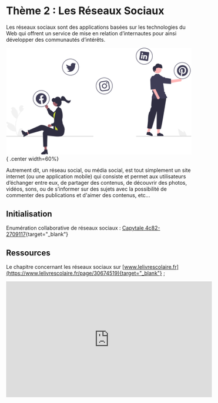 

<!--
- https://www.leptidigital.fr/reseaux-sociaux/liste-reseaux-sociaux-14846/ 
- https://dnunez-gua.github.io/SNT/RS/
- https://henri-matisse.mon-ent-occitanie.fr/espace-pedagogique/sciences-numeriques-technologie/4-1-la-diversite-des-reseaux-sociaux-16389.htm
- https://www.youtube.com/watch?v=UX7YQ6m2r_o
-->

# Thème 2 : Les Réseaux Sociaux 

Les réseaux sociaux sont des applications basées sur les technologies du Web qui offrent un service de mise en relation d’internautes pour ainsi développer des communautés d’intérêts.

![social_dashboard](../images/undraw_social_media_re_sulg.svg){ .center width=60%}

Autrement dit, un réseau social, ou média social, est tout simplement un site internet (ou une application mobile) qui consiste et permet aux utilisateurs d’échanger entre eux, de partager des contenus, de découvrir des photos, vidéos, sons, ou de s’informer sur des sujets avec la possibilité de commenter des publications et d'aimer des contenus, etc...

## Initialisation

Enumération collaborative de réseaux sociaux : [Capytale 4c82-2709117](https://capytale2.ac-paris.fr/web/c/4c82-2709117){target="_blank"}

<!-- 
[https://codimd.apps.education.fr/dgUvKX8xQJG0PYrV2CBp_Q](https://codimd.apps.education.fr/dgUvKX8xQJG0PYrV2CBp_Q){target="_blank"}

> Récupérer cette liste au format MarkDown dans votre coffre [Obsidian](https://ericecmorlaix.github.io/adn-Tutoriel_Obsidian/0-Prise_en_main/){target="_blank"}...

## Recherches

Pour un réseau social de la liste établie rechercher des données correspondantes aux items suivants :

![social_dashboard](../images/undraw_social_dashboard_re_ocbd.svg){ align=right width=53%}

- En quoi est-ce un réseau social ?
- Domaines d'application, fonctionnalités ;
- historique ;
- pays d'origine ;
- nom des fondateurs ;
- entreprise qu'il le possède ;
- catégorie et nombre d'utilisateurs actuels, popularité ;
- traitement de données privées ;
- principe de recommandation ;
- processus d'engagement ;
- principaux influenceurs ;
- modèle économique ;
- concurrents ;
- critiques, polémiques ; 

> Réaliser une note au format MarkDown pour recueillir les informations trouvées...
 -->


## Ressources

Le chapitre concernant les réseaux sociaux sur [www.lelivrescolaire.fr](https://www.lelivrescolaire.fr/page/30674519){target="_blank"} ;

<center><iframe width="560" height="315" src="https://www.youtube-nocookie.com/embed/iwDh9C4q4og" title="YouTube video player" frameborder="0" allow="accelerometer; autoplay; clipboard-write; encrypted-media; gyroscope; picture-in-picture; web-share" allowfullscreen></iframe></center>

<!-- 
## Présentation

![social_dashboard](../images/undraw_social_thinking_re_y8cc.svg){align=left width=18%}![social_dashboard](../images/undraw_social_growth_re_tjy9.svg){ align=right width=22%}Préparer une présentation orale de votre réseau.

> Réaliser un [diaporama support dans Obsidian](https://ericecmorlaix.github.io/adn-Tutoriel_Obsidian/6a-Exports/#diaporama){target="_blank"}, ajouter votre voix à cette présentation dans une capture vidéo de moins de 180 secondes puis partager la sur Stream dans Office365...
<br>
<br>
<br>
<br>
<hr>

## Mesure PIX

Mesurer vos compétences dans le domaine des réseaux sociaux en suivant [le parcours `ZRSJAG289` sur PIX](https://app.pix.fr/campagnes/ZRSJAG289){target="_blank"} ;

> Relever dans une note d'Obsidian, les notions pour lesquelles vous auriez besoin d'explications complémentaires...


## Connaissances associées

### Graphes et petit monde

???+ example "Application"
    
    ???- info "Données :"
    
        Alice, Batoul, Clara, Dilan, Éloïse, Fatah, Grégory et Hamza sont dans la même classe.

        En dehors des cours, ils se voient régulièrement aux activités suivantes:
        
        - Alice, Batoul, Clara, Dilan et Hamza font du judo ensemble;
        - Clara, Dilan et Éloïse se voient au club robotique;
        - Grégory et Hamza font partie du même groupe de musique;
        - Grégory et Fatah se croisent souvent à la bibliothèque.

    ???- question "Questions :"

        Sur papier, placer les noms des huit élèves et relier entre eux chaque couple d'élèves qui se voit en dehors des cours.
        
        Quels élèves voient beaucoup d'élèves en dehors des cours ?
        ...

        Lesquels en voient peu ?
        ...
        
        Pendant les vacances, je veux faire passer une information à ces huit élèves le plus rapidement possible.  
        A quel élève dois-je m'adresser pour qu'il fasse passer l'information le plus vite possible ?
        ...

    ???- tip "Carte mentale et vue graphique"

        Télécharger puis décommpresser dans votre coffre d'Obsidian le fichier d'archive : [Application.zip](./Application.zip)
        > - Observer en [MindMap](https://ericecmorlaix.github.io/adn-Tutoriel_Obsidian/5-Projets/#mind-map-basique){target=_blank} le fichier "Classe_relations" ;
        > - Observer la [vue graphique](https://help.obsidian.md/Plugins/Graph+view){target=_blank} constituée par les fichiers du dossier "Graphe" en appliquant le filtre `path:/Graphe` ;


#### Vocabulaire des graphes

```md
#flashcards

## Les graphes

Un ==**graphe**== est un ensemble de ==**sommets**== pouvant être reliés entre eux par des ==**arêtes**==.


### Exemples :

- Pour représenter un réseau routier, les **..........** sont les **villes**, et les **..........** sont les **routes** entre ces **villes**.

- Pour un graphe de réseau d’amis, les personnes sont représentés par les :: **..........**

- Pour un graphe de réseau d’amis, les liens d’amitié sont représentés par les :: **..........**


### Définitions :

La **..........**
??
Le minimum d'arêtes pour connecter deux sommets.

L'**..........** d'un sommet
??
La distance la plus grande qui existe entre un sommet et n'importe quel autre sommet du graphe.

Le **..........** d'un graphe
??
Le plus grand écartement de ses sommets.

Le **..........** d'un graphe
??
Le sommet qui a le plus petit écartement.

Le **..........** d’un graphe
??
L’écartement de son centre ;
C’est aussi le plus petit écartement de ses sommets.

En quoi consiste l'expérience de Milgram...
?
**...........................................**
**...........................................**
```

A partir de la vidéo ci-dessous et du [www.lelivrescolaire.fr](https://www.lelivrescolaire.fr/page/30674519){target="_blank"} compléter le texte entre les `**..........**` dans le fichier `Flash-Les_Graphes.md` ;

<center><iframe width="560" height="315" src="https://www.youtube.com/embed/nn1mIqW9oYQ" title="YouTube video player" frameborder="0" allow="accelerometer; autoplay; clipboard-write; encrypted-media; gyroscope; picture-in-picture" allowfullscreen></iframe></center>


???+ example "Application (suite)"

    Pour le graphe d'application :

    - Calculer l’écartement de chacun de ses sommets ;
    - Déterminer son centre, son diamètre et son rayon.

### Petit monde :

Dans la vidéo ci-dessus, il est dit «Qu’en France, il ne faudrait que trois personnes pour relier tous nos concitoyens».

Compléter la phrase suivante avec le terme de vocabulaire correct:

`Si l’on modélise les relations de l’ensemble de la population française par un graphe, alors le **.........** du graphe est 3.`

### Vidéos de ressources complémentaires :

<center><iframe width="560" height="315" src="https://www.youtube-nocookie.com/embed/gOiIQ0qGiCc" title="YouTube video player" frameborder="0" allow="accelerometer; autoplay; clipboard-write; encrypted-media; gyroscope; picture-in-picture; web-share" allowfullscreen></iframe></center>


<center><iframe width="560" height="315" src="https://www.youtube.com/embed/2yVPoL8xVSI" title="YouTube video player" frameborder="0" allow="accelerometer; autoplay; clipboard-write; encrypted-media; gyroscope; picture-in-picture" allowfullscreen></iframe></center>


<center><iframe width="560" height="315" src="https://www.youtube-nocookie.com/embed/UX7YQ6m2r_o" title="YouTube video player" frameborder="0" allow="accelerometer; autoplay; clipboard-write; encrypted-media; gyroscope; picture-in-picture; web-share" allowfullscreen></iframe></center>

## Dérives

### Cyberviolences

- Que relate [cet article du Monde](https://www.lemonde.fr/societe/article/2023/01/13/la-chanteuse-hoshi-denonce-la-campagne-de-cyberharcelement-homophobe-et-misogyne-qu-elle-subit-depuis-trois-ans_6157753_3224.html){target="_blank"} ?
- Que sont les **C.G.U.** ?
- Est-ce qu'il existe une législation spécifique (cf. [www.lelivrescolaire.fr](https://www.lelivrescolaire.fr/page/30675058){target="_blank"}) ?

### Lister d'autres dérives...

- 
- 
- 

## Bilan

[Le cours](https://www.lelivrescolaire.fr/page/30675140){target="_blank"} et [l'essentiel](https://www.lelivrescolaire.fr/page/30674743){target="_blank"} à savoir... -->

<!--

### Modèle économique

> Commenter le slogan : " Quand c'est gratuit, c'est toi le produit".


### FakeNews

> Etudier les documents suivants

<iframe width="560" height="315" src="https://www.youtube.com/embed/tSFSSMPRnRk" title="YouTube video player" frameborder="0" allow="accelerometer; autoplay; clipboard-write; encrypted-media; gyroscope; picture-in-picture" allowfullscreen></iframe>
 -->

<!-- apprendre à générer de l’engagement organiquement ? -->


<!-- 



Lire le document suivant, puis indiquer quel mécanisme fait que des individus, même intelligents et éduqués, croient et propagent de fausses informations sur internet.

[FakeNews-Utilisateurs](./ImagesRS/3-fakenews-utilisateurs.pdf)



Les plates-formes commerciales de partage de contenu (Facebook, Youtube, etc.) favorisent-elles la propagation des fakes news ?
[FakeNews-Plates-Formes](./ImagesRS/3-fakenews-plates-formes.pdf)


## Bulles de filtres
En vous servant du document, répondre aux questions suivantes.[Bulles de filtres](./ImagesRS/bulles-de-filtres.pdf)

1.	Qu’est-ce qu’une bulle de filtre ?
2.	Pourquoi les réseaux sociaux enferment-ils les utilisateurs dans de telles bulles ?
3.	Pourquoi est-ce problématique ?




*Définition :* Un **graphe** est un ensemble de sommets pouvant être reliés entre eux par des **arêtes**.

*Exemples :*

- Pour représenter un réseau routier, les sommets sont les villes, et les arêtes sont les routes entre ces villes. 
- Pour représenter un réseau d’amis, les sommets sont les personnes, et les arêtes sont les liens d’amitié entre ces personnes.

*Définition :*

- La **distance** est le minimum d'aretes pour connecter deux sommets. 
- L'**écartement** d'un sommet est la distance la plus grande qui existe entre lui et n'importe quel autre sommet du graphe. 
- Le **diamètre** d'un graphe est le plus grand écartement de ses sommets. 
- Le **centre** d'un graphe est le sommet qui a le plus petit écartement.
- Le **rayon** d’un graphe est l’écartement de son centre (c’est aussi le plus petit écartement de ses sommets)

*Exemple:*
Reprendre le graphe précédent

1. Calculer l’écartement de chacun de ses sommets
2. Déterminer son centre, son diamètre et son rayon.


### Petit monde et Graphes

Dans la vidéo d’introduction, il est dit «Qu’en France, il ne faudrait que trois personnes pour relier tous nos concitoyens». Compléter la phrase suivante avec le terme de vocabulaire correct:Si l’on modélise les relations de l’ensemble de la population française par un graphe, alors le ......... du graphe est 3.


### Activité

Voici le graphe ci-dessous : 

![graphe](./ImagesRS/graphe.png)

On peut construire le tableau de relation (matrice) qui montre quels sommets ont une arête commune. 

![relation](./ImagesRS/relation.png)

Recopier et compléter les activités suivantes 

![exercices](./ImagesRS/exographes.png) -->